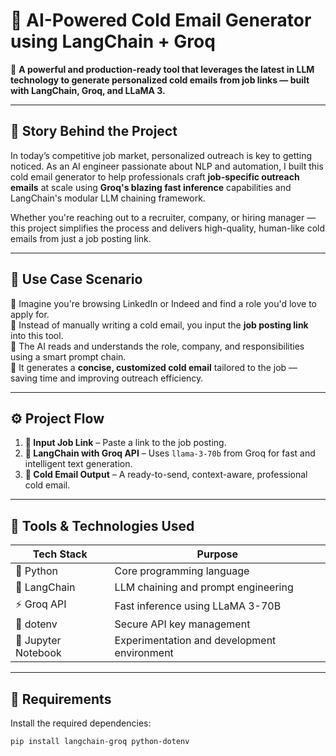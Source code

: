 # 🤖 AI-Powered Cold Email Generator using LangChain + Groq

🚀 **A powerful and production-ready tool that leverages the latest in LLM technology to generate personalized cold emails from job links — built with LangChain, Groq, and LLaMA 3.**

---

## 📜 Story Behind the Project

In today’s competitive job market, personalized outreach is key to getting noticed. As an AI engineer passionate about NLP and automation, I built this cold email generator to help professionals craft **job-specific outreach emails** at scale using **Groq's blazing fast inference** capabilities and LangChain's modular LLM chaining framework.

Whether you're reaching out to a recruiter, company, or hiring manager — this project simplifies the process and delivers high-quality, human-like cold emails from just a job posting link.

---

## 💼 Use Case Scenario

🔹 Imagine you're browsing LinkedIn or Indeed and find a role you'd love to apply for.  
🔹 Instead of manually writing a cold email, you input the **job posting link** into this tool.  
🔹 The AI reads and understands the role, company, and responsibilities using a smart prompt chain.  
🔹 It generates a **concise, customized cold email** tailored to the job — saving time and improving outreach efficiency.

---

## ⚙️ Project Flow

1. **🔗 Input Job Link** – Paste a link to the job posting.
2. **🤖 LangChain with Groq API** – Uses `llama-3-70b` from Groq for fast and intelligent text generation.
3. **📧 Cold Email Output** – A ready-to-send, context-aware, professional cold email.

---

## 🧠 Tools & Technologies Used

| Tech Stack       | Purpose |
|------------------|---------|
| 🐍 Python         | Core programming language |
| 🧠 LangChain      | LLM chaining and prompt engineering |
| ⚡ Groq API       | Fast inference using LLaMA 3-70B |
| 🧪 dotenv         | Secure API key management |
| 📓 Jupyter Notebook | Experimentation and development environment |

---

## 🧰 Requirements

Install the required dependencies:

```bash
pip install langchain-groq python-dotenv
